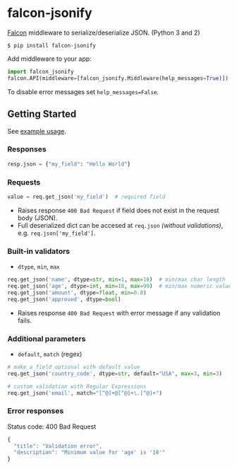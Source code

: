 # falcon-jsonify
 [Falcon](https://github.com/falconry/falcon) middleware to serialize/deserialize JSON. (Python 3 and 2)

```shell
$ pip install falcon-jsonify
```

Add middleware to your app:

```python
import falcon_jsonify
falcon.API(middleware=[falcon_jsonify.Middleware(help_messages=True)])
```
To disable error messages set `help_messages=False`.

## Getting Started
See [example usage](https://github.com/AndreiRegiani/falcon-mongo-template/blob/master/src/resources/example.py).

### Responses
```python
resp.json = {"my_field": "Hello World"}
```

### Requests
```python
value = req.get_json('my_field')  # required field
```
* Raises response `400 Bad Request` if field does not exist in the request body (JSON).
* Full deserialized dict can be accesed at `req.json` *(without validations)*, e.g. `req.json['my_field']`.


### Built-in validators
* `dtype`, `min`, `max`

```python
req.get_json('name', dtype=str, min=1, max=16)  # min/max char length
req.get_json('age', dtype=int, min=18, max=99)  # min/max numeric value
req.get_json('amount', dtype=float, min=0.0)
req.get_json('approved', dtype=bool)
```
* Raises response `400 Bad Request` with error message if any validation fails.

### Additional parameters ###
* `default`, `match` (regex)

```python
# make a field optional with default value
req.get_json('country_code', dtype=str, default="USA", max=3, min=3)

# custom validation with Regular Expressions
req.get_json('email', match="[^@]+@[^@]+\.[^@]+")
```

### Error responses
Status code: 400 Bad Request
```javascript
{
  "title": "Validation error",
  "description": "Minimum value for 'age' is '18'"
}
```
